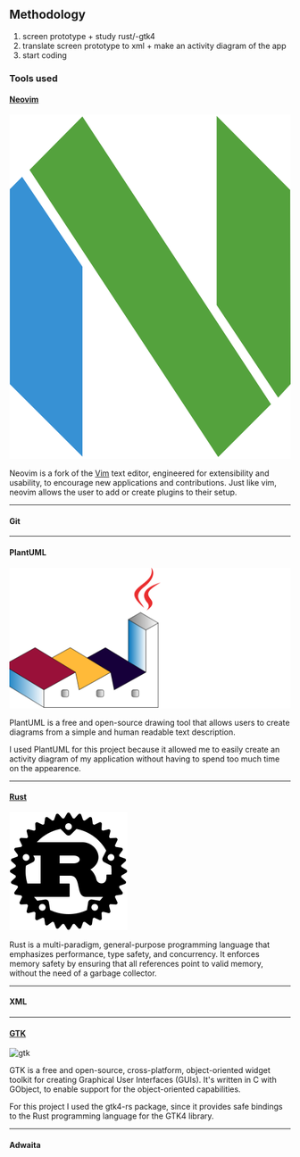 ## Methodology              <!-- {{{ -->


1. screen prototype + study rust/-gtk4
2. translate screen prototype to xml + make an activity diagram of the app
3. start coding

### Tools used               <!-- {{{ -->

#### [Neovim](https://neovim.io/)

![neovim](./assets/neovim.png)

Neovim is a fork of the [Vim](https://www.vim.org/) text editor, engineered for extensibility and
usability, to encourage new applications and contributions. Just like vim, neovim allows the user to
add or create plugins to their setup.

---

#### Git

---

#### PlantUML

![plantuml](./assets/plantuml.svg)

PlantUML is a free and open-source drawing tool that allows users to create diagrams from a simple
and human readable text description.

I used PlantUML for this project because it allowed me to easily create an activity diagram of my
application without having to spend too much time on the appearence.

---

#### [Rust](https://www.rust-lang.org/)

![rust](./assets/rust.svg)

Rust is a multi-paradigm, general-purpose programming language that emphasizes performance, type
safety, and concurrency. It enforces memory safety by ensuring that all references point to valid
memory, without the need of a garbage collector.

---

#### XML

---

#### [GTK](https://gtk.org/)

![gtk](./assets/gtk.png)

GTK is a free and open-source, cross-platform, object-oriented widget toolkit for creating Graphical
User Interfaces (GUIs). It's written in C with GObject, to enable support for the object-oriented
capabilities.

For this project I used the gtk4-rs package, since it provides safe bindings to the Rust programming
language for the GTK4 library.

---

#### Adwaita

<!-- }}} -->

<!-- }}} -->
